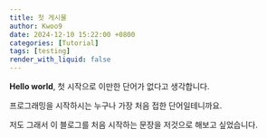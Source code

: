 ```yaml
---
title: 첫 게시물
author: Kwoo9
date: 2024-12-10 15:22:00 +0800
categories: [Tutorial]
tags: [testing]
render_with_liquid: false
---
```


**Hello world**, 첫 시작으로 이만한 단어가 없다고 생각합니다.

프로그래밍을 시작하시는 누구나 가장 처음 접한 단어일테니까요.

저도 그래서 이 블로그를 처음 시작하는 문장을 저것으로 해보고 싶었습니다.